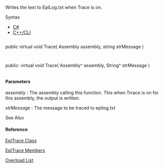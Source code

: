Writes the text to EplLog.txt when Trace is on.

Syntax

* [C#](#i-syntax-CS)
* [C++/CLI](#i-syntax-CPP2005)

```
```
public virtual void Trace( 
   Assembly assembly,
   string strMessage
)
```
```

```
```
public:
virtual void Trace( 
   Assembly^ assembly,
   String^ strMessage
)
```
```

#### Parameters

*assembly*
:   The assembly calling this function. This when Trrace is on for this assembly, the output is written.

*strMessage*
:   The message to be traced to epllog.txt



See Also

#### Reference

[EplTrace Class](Eplan.EplApi.Baseu~Eplan.EplApi.Base.EplTrace.html)
  
[EplTrace Members](Eplan.EplApi.Baseu~Eplan.EplApi.Base.EplTrace_members.html)
  
[Overload List](Eplan.EplApi.Baseu~Eplan.EplApi.Base.EplTrace~Trace.html)